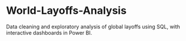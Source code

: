 # World-Layoffs-Analysis
Data cleaning and exploratory analysis of global layoffs using SQL, with interactive dashboards in Power BI.
